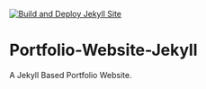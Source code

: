 [![Build and Deploy Jekyll Site](https://github.com/season101/Portfolio-Website-Jekyll/actions/workflows/jekyll-deploy.yml/badge.svg?branch=main)](https://github.com/season101/Portfolio-Website-Jekyll/actions/workflows/jekyll-deploy.yml)

# Portfolio-Website-Jekyll
A Jekyll Based Portfolio Website. 
